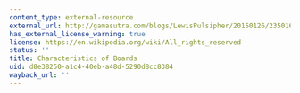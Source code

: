 ```yaml
---
content_type: external-resource
external_url: http://gamasutra.com/blogs/LewisPulsipher/20150126/235016/Characteristics_of_Boards.php
has_external_license_warning: true
license: https://en.wikipedia.org/wiki/All_rights_reserved
status: ''
title: Characteristics of Boards
uid: d8e38250-a1c4-40eb-a48d-5290d8cc8384
wayback_url: ''
---
```

